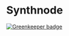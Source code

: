 # Synthnode

[![Greenkeeper badge](https://badges.greenkeeper.io/ivanross/synthnode.svg)](https://greenkeeper.io/)
